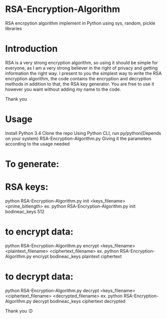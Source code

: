 # RSA-Encryption-Algorithm
RSA encrpytion algorithm implement in Python using sys, random, pickle libraries

# Introduction
RSA is a very strong encryption algorithm, so using it should be simple for everyone, as I am a very strong believer in the right of privacy and getting information the right way.
I present to you the simplest way to write the RSA encryption algorithm, the code contains the encryption and decryption methods in addition to that, the RSA key generator. 
You are free to use it however you want without adding my name to the code.

Thank you

# Usage
Install Python 3.4
Clone the repo
Using Python CLI, run py/python(Depends on your system) RSA-Encryption-Algorithm.py 
Giving it the parameters according to the usage needed

# To generate:

# RSA keys: 
  python RSA-Encryption-Algorithm.py  init <keys_filename> <prime_bitlength>
  ex. python RSA-Encryption-Algorithm.py  init bodineac_keys 512
   
   
 # to encrypt data: 
 python RSA-Encryption-Algorithm.py  encrypt <keys_filename> <plaintext_filename> <ciphertext_filename>
 ex. python RSA-Encryption-Algorithm.py  encrypt bodineac_keys plaintext ciphertext
  
  
  # to decrypt data: 
  
  python RSA-Encryption-Algorithm.py  decrypt <keys_filename> <ciphertext_filename> <decrypted_filename>
  ex. python RSA-Encryption-Algorithm.py decrypt bodineac_keys ciphertext decrypted
  
  Thank you :D

